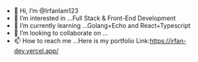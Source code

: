 - 👋 Hi, I’m @Irfanlam123
- 👀 I’m interested in ...Full Stack & Front-End Development
- 🌱 I’m currently learning ...Golang+Echo  and React+Typescript
- 💞️ I’m looking to collaborate on ...
- 📫 How to reach me ...Here is my portfolio Link:https://irfan-dev.vercel.app/ 
<!---
Irfanlam123/Irfanlam123 is a ✨ special ✨ repository because its `README.md` (this file) appears on your GitHub profile.
You can click the Preview link to take a look at your changes.
--->

